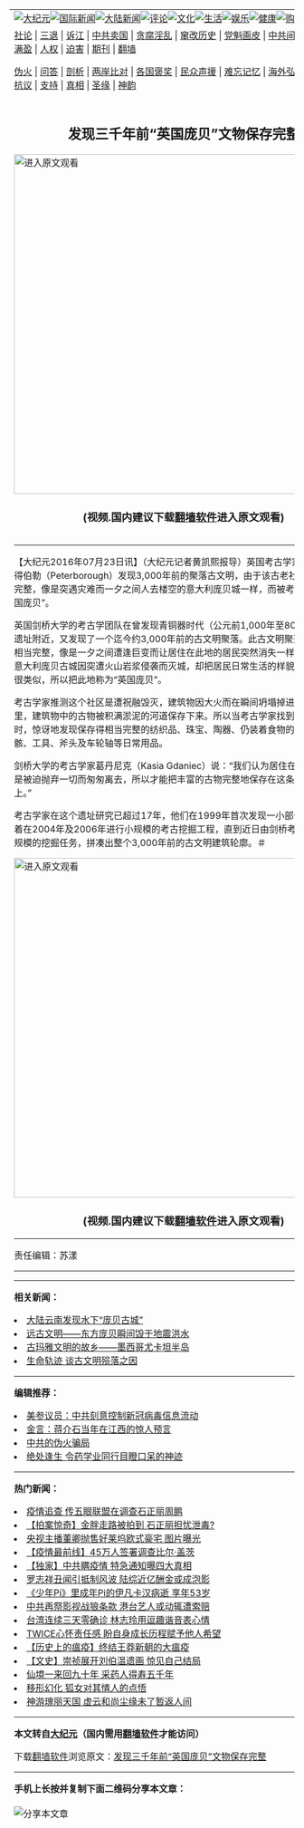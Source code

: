 <a name="1" id="1" target="_blank"></a><span id="1"></span>
<table align=center border="0"><tr><td colspan="2" VALIGN=TOP><a href="https://github.com/wm2843/djy/blob/master/gb/nsc413.md#1"><img src="https://raw.githubusercontent.com/wm2843/www/master/t/djy/1.jpg" title="大纪元"></a><a href="https://github.com/wm2843/djy/blob/master/gb/n24hr.md#1"><img src="https://raw.githubusercontent.com/wm2843/www/master/t/djy/3.jpg" title="国际新闻"></a><a href="https://github.com/wm2843/djy/blob/master/gb/nsc413.md#1"><img src="https://raw.githubusercontent.com/wm2843/www/master/t/djy/4.jpg" title="大陆新闻"></a><a href="https://github.com/wm2843/djy/blob/master/gb/news392.md#1"><img src="https://raw.githubusercontent.com/wm2843/www/master/t/djy/5.jpg" title="评论"></a><a href="https://github.com/wm2843/djy/blob/master/gb/news2007.md#1"><img src="https://raw.githubusercontent.com/wm2843/www/master/t/djy/6.jpg" title="文化"></a><a href="https://github.com/wm2843/djy/blob/master/gb/news2008.md#1"><img src="https://raw.githubusercontent.com/wm2843/www/master/t/djy/7.jpg" title="生活"></a><a href="https://github.com/wm2843/djy/blob/master/gb/ncyule.md#1"><img src="https://raw.githubusercontent.com/wm2843/www/master/t/djy/8.jpg" title="娱乐"></a><a href="https://github.com/wm2843/djy/blob/master/gb/nsc1002.md#1"><img src="https://raw.githubusercontent.com/wm2843/www/master/t/djy/9.jpg" title="健康"><a href="https://www.youlucky.com"><img src="https://raw.githubusercontent.com/wm2843/www/master/t/djy/10.jpg" title="购物"></a><a href="https://donate.epochtimes.com/?utm_medium=epochtimes&utm_source=referral&utm_campaign=donate_button_djyarticleheader"><img src="https://raw.githubusercontent.com/wm2843/www/master/t/djy/12.jpg" title="捐款"></a></td></tr>
<tr><td colspan="2" VALIGN=TOP><a target="_blank" href="https://github.com/wm2843/djy/blob/master/gb/9p.md#1">社论</a> | <a target="_blank" href="https://github.com/wm2843/djy/blob/master/gb/nf5657.md#1">三退</a> | <a target="_blank" href="https://github.com/wm2843/djy/blob/master/gb/nf6124.md#1">诉江</a> | <a target="_blank" href="https://github.com/wm2843/djy/blob/master/gb/nf1176117.md#1">中共卖国</a> | <a target="_blank" href="https://github.com/wm2843/djy/blob/master/gb/nf5773.md#1">贪腐淫乱</a> | <a target="_blank" href="https://github.com/wm2843/djy/blob/master/gb/nf1176115.md#1">窜改历史</a> | <a target="_blank" href="https://github.com/wm2843/djy/blob/master/gb/nf1176107.md#1">党魁画皮</a> | <a target="_blank" href="https://github.com/wm2843/djy/blob/master/gb/nf1320400.md#1">中共间谍</a> | <a target="_blank" href="https://github.com/wm2843/djy/blob/master/gb/nf1176114.md#1">破坏传统</a> | <a target="_blank" href="https://github.com/wm2843/ntdtv/blob/master/gb/prog447_1.md#1">恶贯满盈</a> | <a target="_blank" href="https://github.com/wm2843/djy/blob/master/gb/ncid278.md#1">人权</a> | <a target="_blank" href="https://github.com/wm2843/djy/blob/master/gb/nf1176111.md#1">迫害</a> | <a target="_blank" href="https://gitlab.com/szzdlab/mh-qikan/blob/master/README.md#1">期刊</a> | <a target="_blank" href="https://github.com/wm2843/www/blob/master/README.md?zsrh#8">翻墙</a></p><p><a target="_blank" href="https://github.com/wm2843/djy/blob/master/gb/nf5562.md#1">伪火</a> | <a target="_blank" href="https://github.com/wm2843/djy/blob/master/gb/nf4378.md#1">问答</a> | <a target="_blank" href="https://github.com/wm2843/djy/blob/master/gb/nf5792.md#1">剖析</a> | <a target="_blank" href="https://github.com/wm2843/djy/blob/master/gb/nf5735.md#1">两岸比对</a> | <a target="_blank" href="https://github.com/wm2843/djy/blob/master/gb/nf6119.md#1">各国褒奖</a> | <a target="_blank" href="https://github.com/wm2843/djy/blob/master/gb/nf6120.md#1">民众声援</a> | <a target="_blank" href="https://github.com/wm2843/djy/blob/master/gb/nf1188594.md#1">难忘记忆</a> | <a target="_blank" href="https://github.com/wm2843/djy/blob/master/gb/nf3180.md#1">海外弘传</a> | <a target="_blank" href="https://github.com/wm2843/djy/blob/master/gb/nf5410.md#1">万人上访</a> | <a target="_blank" href="https://github.com/wm2843/ntdtv/blob/master/gb/prog1530_1.md#1">和平抗议</a> | <a target="_blank" href="https://github.com/wm2843/djy/blob/master/gb/nf4386.md#1">支持</a> | <a target="_blank" href="https://github.com/wm2843/djy/blob/master/gb/nf4389.md#1">真相</a> | <a target="_blank" href="https://github.com/wm2843/djy/blob/master/gb/nf5790.md#1">圣缘</a> | <a target="_blank" href="https://github.com/wm2843/djy/blob/master/gb/nf4786.md#1">神韵</a></td></tr>
<tr><td VALIGN=TOP width="626"><h2 align=center>发现三千年前“英国庞贝”文物保存完整</h2>
<a href="https://git.io/g"><img width="600" src="https://raw.githubusercontent.com/wm2843/djy/master/gb/300/djtsp.jpg"title="进入原文观看"  alt="进入原文观看"></a><h3 align=center>(视频.国内建议下载<a href="https://github.com/wm2843/www/blob/master/README.md#8">翻墙软件</a>进入原文观看)</h3>
<h6></h6>
<hr>
	<p>【大纪元2016年07月23日讯】（大纪元记者黄凯熙报导）<ahref="https://github.com/wm2843/djy/blob/master/gb/tag/%E8%8B%B1%E5%9B%BD.md#1">英国</a><ahref="https://github.com/wm2843/djy/blob/master/gb/tag/%E8%80%83%E5%8F%A4.md#1">考古</a>学家在英格兰彼得伯勒（Peterborough）发现3,000年前的聚落<ahref="https://github.com/wm2843/djy/blob/master/gb/tag/%E5%8F%A4%E6%96%87%E6%98%8E.md#1">古文明</a>，由于该古老社区的<ahref="https://github.com/wm2843/djy/blob/master/gb/tag/%E6%96%87%E7%89%A9.md#1">文物</a>保存完整，像是突遇灾难而一夕之间人去楼空的意大利庞贝城一样，而被<ahref="https://github.com/wm2843/djy/blob/master/gb/tag/%E8%80%83%E5%8F%A4.md#1">考古</a>学家称为“<ahref="https://github.com/wm2843/djy/blob/master/gb/tag/%E8%8B%B1%E5%9B%BD.md#1">英国</a>庞贝”。</p>
<p>英国剑桥大学的考古学团队在曾发现青铜器时代（公元前1,000年至800年）文明的遗址附近，又发现了一个迄今约3,000年前的<ahref="https://github.com/wm2843/djy/blob/master/gb/tag/%E5%8F%A4%E6%96%87%E6%98%8E.md#1">古文明</a>聚落。此古文明聚落的<ahref="https://github.com/wm2843/djy/blob/master/gb/tag/%E6%96%87%E7%89%A9.md#1">文物</a>保存相当完整，像是一夕之间遭逢巨变而让居住在此地的居民突然消失一样，这个情况和意大利庞贝古城因突遭火山岩浆侵袭而灭城，却把居民日常生活的样貌完整保存下来很类似，所以把此地称为“<ahref="https://github.com/wm2843/djy/blob/master/gb/tag/%E8%8B%B1%E5%9B%BD%E5%BA%9E%E8%B4%9D.md#1">英国庞贝</a>”。</p>
<p>考古学家推测这个社区是遭祝融毁灭，建筑物因大火而在瞬间坍塌掉进旁边的河流里，建筑物中的古物被积满淤泥的河道保存下来。所以当考古学家找到这个古社区时，惊讶地发现保存得相当完整的纺织品、珠宝、陶器、仍装着食物的锅子、动物骨骸、工具、斧头及车轮轴等日常用品。</p>
<p>剑桥大学的考古学家葛丹尼克（Kasia Gdaniec）说：“我们认为居住在这个社区的人是被迫抛弃一切而匆匆离去，所以才能把丰富的古物完整地保存在这条淤积的河道上。”</p>
<p>考古学家在这个遗址研究已超过17年，他们在1999年首次发现一小部分的古物，接着在2004年及2006年进行小规模的考古挖掘工程，直到近日由剑桥考古团队完成大规模的挖掘任务，拼凑出整个3,000年前的古文明建筑轮廓。＃</p>
<p><a src=""></a><a href="https://git.io/g"><img width="600" src="https://raw.githubusercontent.com/wm2843/djy/master/gb/300/djtsp.jpg" title="进入原文观看"  alt="进入原文观看"></a><h3 align=center>(视频.国内建议下载<a href="https://github.com/wm2843/www/blob/master/README.md#8">翻墙软件</a>进入原文观看)</h3><hr><a src="https://www.youtube.com/embed/qsBSTAHQ4OU" width="560" b="315" frameborder="0" allowfullscreen="allowfullscreen"></a></p>
<p>责任编辑：苏漾</p>
	
<hr>
<hr>

<strong>相关新闻：</strong>
<li><a href="https://github.com/wm2843/djy/blob/master/gb/1/3/19/n60063.md#1">大陆云南发现水下“庞贝古城”</a></li>
<li><a href="https://github.com/wm2843/djy/blob/master/gb/5/4/12/n885715.md#1">远古文明——东方庞贝瞬间毁于地震洪水</a></li>
<li><a href="https://github.com/wm2843/djy/blob/master/gb/7/11/3/n1889304.md#1">古玛雅文明的故乡——墨西哥尤卡坦半岛</a></li>
<li><a href="https://github.com/wm2843/djy/blob/master/gb/11/3/7/n3189807.md#1">生命轨迹   谈古文明殒落之因</a></li>
<hr>


<strong>编辑推荐：</strong>
<li><a href="https://github.com/onzhi266/djy/blob/master/gb/20/2/22/n11887949.md#1">美参议员：中共刻意控制新冠病毒信息流动</a></li>
<li><a href="https://github.com/tsiac2612/djy/blob/master/gb/19/5/23/n11276054.md#1" target="_blank">金言：蒋介石当年在江西的惊人预言</a></li><li><a href="https://github.com/wm2843/djy/blob/master/gb/16/1/21/n4622075.md?dfh#1" target="_blank">中共的伪火骗局</a></li><li><a href="https://github.com/tsiac2612/djy/blob/master/gb/16/4/6/n7526736.md#1" target="_blank">绝处逢生 令药学业同行目瞪口呆的神迹</a></li><hr>


<strong>热门新闻：</strong>
<li><a href="https://github.com/wm2843/djy/blob/master/gb/20/4/28/n12068456.md#1">疫情追查 传五眼联盟在调查石正丽周鹏</a></li>
<li><a href="https://github.com/wm2843/djy/blob/master/gb/20/4/29/n12068709.md#1">【拍案惊奇】金胖走路被拍到 石正丽担忧泄毒?</a></li>
<li><a href="https://github.com/wm2843/djy/blob/master/gb/20/4/29/n12068748.md#1">央视主播董卿抛售好莱坞欧式豪宅 图片曝光</a></li>
<li><a href="https://github.com/wm2843/djy/blob/master/gb/20/4/29/n12070902.md#1">【疫情最前线】45万人签署调查比尔·盖茨</a></li>
<li><a href="https://github.com/wm2843/djy/blob/master/gb/20/4/29/n12071314.md#1">【独家】中共瞒疫情 特急通知曝四大真相</a></li>
<li><a href="https://github.com/wm2843/djy/blob/master/gb/20/4/27/n12065497.md#1">罗志祥丑闻引抵制风波 陆综近亿酬金或成泡影</a></li>
<li><a href="https://github.com/wm2843/djy/blob/master/gb/20/4/29/n12069700.md#1">《少年Pi》里成年Pi的伊凡卡汉病逝 享年53岁</a></li>
<li><a href="https://github.com/wm2843/djy/blob/master/gb/20/4/29/n12070504.md#1">中共再祭影视战狼条款 港台艺人或动辄遭索赔</a></li>
<li><a href="https://github.com/wm2843/djy/blob/master/gb/20/4/28/n12068100.md#1">台湾连续三天零确诊 林志玲用逗趣谐音表心情</a></li>
<li><a href="https://github.com/wm2843/djy/blob/master/gb/20/4/28/n12066749.md#1">TWICE心怀责任感 盼自身成长历程赋予他人希望</a></li>
<li><a href="https://github.com/wm2843/djy/blob/master/gb/20/4/24/n12059475.md#1">【历史上的瘟疫】终结王莽新朝的大瘟疫</a></li>
<li><a href="https://github.com/wm2843/djy/blob/master/gb/20/4/23/n12054891.md#1">【文史】崇祯展开刘伯温遗画 惊见自己结局</a></li>
<li><a href="https://github.com/wm2843/djy/blob/master/gb/20/4/4/n12002808.md#1">仙境一来回九十年 采药人得寿五千年</a></li>
<li><a href="https://github.com/wm2843/djy/blob/master/gb/20/4/24/n12057218.md#1">移形幻化 狐女对其情人的点悟</a></li>
<li><a href="https://github.com/wm2843/djy/blob/master/gb/20/4/26/n12062868.md#1">神游瑰丽天国 虚云和尚尘缘未了暂返人间</a></li>
<hr>

<strong>本文转自<a href="https://www.epochtimes.com">大纪元</a>（国内需用<a href="https://github.com/wm2843/www/blob/master/README.md#8">翻墙软件</a>才能访问）</strong><p>下载<a href="https://github.com/wm2843/www/blob/master/README.md#8">翻墙软件</a>浏览原文：<a href="https://www.epochtimes.com/gb/16/7/23/n8130068.htm">发现三千年前“英国庞贝”文物保存完整</a></p><hr>

<strong>手机上长按并复制下面二维码分享本文章：</strong><br><br><img src="http://d1p1.ip.zn2.us/v.php?action=qrcode&url=https://github.com/wm2843/djy/blob/master/gb/16/7/23/n8130068.md%231" title="分享本文章"></td><td VALIGN=TOP><a href="https://github.com/wm2843/djy/blob/master/gb/16/1/21/n4622075.md?dfh#1" target="_blank"><img src="https://raw.githubusercontent.com/wm2843/djy/master/gb/300/wei-f1.jpg" title="中共的伪火骗局"  alt="中共的伪火骗局"></a><br><a href="https://github.com/wm2843/www/blob/master/README.md?dfh#9" target="_blank"><img src="https://raw.githubusercontent.com/wm2843/djy/master/gb/300/yong-h.jpg" title="永恒的见证"  alt="永恒的见证"></a><br><a href="https://github.com/wm2843/djy/blob/master/gb/13/9/29/n3974789.md?dfh#1" target="_blank"><img src="https://raw.githubusercontent.com/wm2843/djy/master/gb/300/shang-lnz.jpg" title="善良女子被中共投男牢"  alt="善良女子被中共投男牢"></a><br><a href="https://github.com/wm2843/djy/blob/master/gb/16/3/16/n4663449.md?dfh#1" target="_blank"><img src="https://raw.githubusercontent.com/wm2843/djy/master/gb/300/huo-z3.jpg" title="警卫目击活摘器官"  alt="警卫目击活摘器官"></a><br><a href="https://github.com/wm2843/djy/blob/master/gb/16/8/7/n8177641.md?dfh#1" target="_blank"><img src="https://raw.githubusercontent.com/wm2843/djy/master/gb/300/huo-z4.jpg" title="证人描述活摘恐怖"  alt="证人描述活摘恐怖"></a><br><a href="https://github.com/wm2843/djy/blob/master/gb/10/4/19/n2881569.md?dfh#1" target="_blank"><img src="https://raw.githubusercontent.com/wm2843/djy/master/gb/300/huo-z1.jpg" title="揭开活摘器官黑幕"  alt="揭开活摘器官黑幕"></a><br><a href="https://github.com/wm2843/djy/blob/master/gb/10/11/7/n3077476.md?dfh#1" target="_blank"><img src="https://raw.githubusercontent.com/wm2843/djy/master/gb/300/ma-ks.jpg" title="马克思的成魔之路"  alt="马克思的成魔之路"></a><br><a href="https://github.com/wm2843/djy/blob/master/gb/14/6/9/n4173977.md?dfh#1" target="_blank"><img src="https://raw.githubusercontent.com/wm2843/djy/master/gb/300/chang-zs.jpg" title="藏字石 蕴天机"  alt="藏字石 蕴天机"></a><br><a href="https://github.com/wm2843/djy/blob/master/gb/18/5/10/n10381511.md?dfh#1" target="_blank"><img src="https://raw.githubusercontent.com/wm2843/djy/master/gb/300/st1.jpg" title="关注3亿人三退"  alt="关注3亿人三退"></a><br><a href="https://github.com/wm2843/djy/blob/master/gb/18/3/21/n10237682.md?dfh#1" target="_blank"><img src="https://raw.githubusercontent.com/wm2843/djy/master/gb/300/jie-t.jpg" title="解体中共复兴中华"  alt="解体中共复兴中华"></a><br><a href="https://github.com/wm2843/djy/blob/master/gb/9/2/9/n2422991.md?dfh#1" target="_blank"><img src="https://raw.githubusercontent.com/wm2843/djy/master/gb/300/gao-zs.jpg" title="中共迫害良心律师"  alt="中共迫害良心律师"></a><br><a href="https://github.com/wm2843/djy/blob/master/gb/18/12/9/n10900044.md?dfh#1" target="_blank"><img src="https://raw.githubusercontent.com/wm2843/djy/master/gb/300/sj1.jpg" title="303万人举报江泽民"  alt="303万人举报江泽民"></a><br><a href="https://github.com/wm2843/djy/blob/master/gb/18/8/28/n10672014.md?dfh#1" target="_blank"><img src="https://raw.githubusercontent.com/wm2843/djy/master/gb/300/sj2.jpg" title="这些官员为何起诉江泽民"  alt="这些官员为何起诉江泽民"></a><br><a href="https://github.com/wm2843/djy/blob/master/gb/8/12/18/n2367165.md?dfh#1" target="_blank"><img src="https://raw.githubusercontent.com/wm2843/djy/master/gb/300/liangan.jpg" title="海峡两岸的强烈对比"  alt="海峡两岸的强烈对比"></a><br><a href="https://github.com/wm2843/djy/blob/master/gb/15/12/10/n4593139.md?dfh#1" target="_blank"><img src="https://raw.githubusercontent.com/wm2843/djy/master/gb/300/jia-ndzl.jpg" title="加拿大总理的贺信"  alt="加拿大总理的贺信"></a><br><a href="https://github.com/wm2843/djy/blob/master/gb/11/6/17/n3289382.md?dfh#1" target="_blank"><img src="https://raw.githubusercontent.com/wm2843/djy/master/gb/300/xiao-wd.jpg" title="探寻真相兼听则明"  alt="探寻真相兼听则明"></a><br><a href="https://github.com/wm2843/djy/blob/master/gb/18/10/27/n10812623.md?dfh#1" target="_blank"><img src="https://raw.githubusercontent.com/wm2843/djy/master/gb/300/yindu.jpg" title="印度媒体报道东方"  alt="印度媒体报道东方"></a><br><a href="https://github.com/wm2843/djy/blob/master/gb/18/6/9/n10469652.md?dfh#1" target="_blank"><img src="https://raw.githubusercontent.com/wm2843/djy/master/gb/300/xie-j.jpg" title="不一样的海外校园"  alt="不一样的海外校园"></a><br><a href="https://github.com/wm2843/djy/blob/master/gb/7/4/5/n1669415.md?dfh#1" target="_blank"><img src="https://raw.githubusercontent.com/wm2843/djy/master/gb/300/li-up.jpg" title="从大师到徒弟的传奇"  alt="从大师到徒弟的传奇"></a><br><a href="https://github.com/wm2843/djy/blob/master/gb/17/5/26/n9191512.md?dfh#1" target="_blank"><img src="https://raw.githubusercontent.com/wm2843/djy/master/gb/300/zfl2.jpg" title="亿万人与东方一本奇书"  alt="亿万人与东方一本奇书"></a><br><a href="https://github.com/wm2843/djy/blob/master/gb/13/11/27/n4020290.md?dfh#1" target="_blank"><img src="https://raw.githubusercontent.com/wm2843/djy/master/gb/300/zhen-h.jpg" title="大陆见不到的震撼场面"  alt="大陆见不到的震撼场面"></a><br><a href="https://github.com/wm2843/djy/blob/master/gb/15/7/17/n4482910.md?dfh#1" target="_blank"><img src="https://raw.githubusercontent.com/wm2843/djy/master/gb/300/dalu-sk.jpg" title="人心向善 大陆当初盛况"  alt="人心向善 大陆当初盛况"></a><br><a href="https://github.com/wm2843/djy/blob/master/gb/19/1/5/n10955468.md?dfh#1" target="_blank"><img src="https://raw.githubusercontent.com/wm2843/djy/master/gb/300/zfl1.jpg" title="追寻真理 这书讲什么"  alt="追寻真理 这书讲什么"></a><br><a href="https://github.com/wm2843/www/blob/master/README.md?dfh#1" target="_blank"><img src="https://raw.githubusercontent.com/wm2843/djy/master/gb/300/fq1.jpg" title="下载免费翻墙软件"  alt="下载免费翻墙软件"></a><br></td></tr></table>
